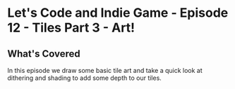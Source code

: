 # Let's Code and Indie Game - Episode 12 - Tiles Part 3 - Art!

## What's Covered

In this episode we draw some basic tile art and take a quick look at dithering and shading to add some depth to our tiles.
